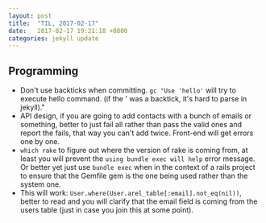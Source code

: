 ```yaml
---
layout: post
title:  "TIL, 2017-02-17"
date:   2017-02-17 19:21:18 +0800
categories: jekyll update
---
```

## Programming

- Don't use backticks when committing. `gc "Use 'hello'` will try to execute hello command. (if the ' was a backtick, it's hard to parse in jekyll)."
- API design, if you are going to add contacts with a bunch of emails or something, better to just fail all rather than pass the valid ones and report the fails, that way you can't add twice. Front-end will get errors one by one.
- `which rake` to figure out where the version of rake is coming from, at least you will prevent the `using bundle exec will help` error message. Or better yet just use `bundle exec` when in the context of a rails project to ensure that the Gemfile gem is the one being used rather than the system one.
- This will work: `User.where(User.arel_table[:email].not_eq(nil))`, better to read and you will clarify that the email field is coming from the users table (just in case you join this at some point).
